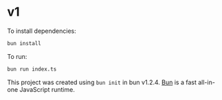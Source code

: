 # v1

To install dependencies:

```bash
bun install
```

To run:

```bash
bun run index.ts
```

This project was created using `bun init` in bun v1.2.4. [Bun](https://bun.sh) is a fast all-in-one JavaScript runtime.
